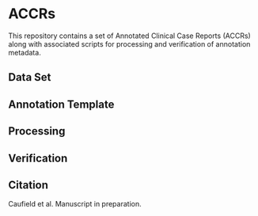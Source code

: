 # ACCRs 
This repository contains a set of Annotated Clinical Case Reports (ACCRs) along with associated scripts for processing and verification of annotation metadata. 

## Data Set

## Annotation Template

## Processing

## Verification

## Citation
Caufield et al. Manuscript in preparation.
